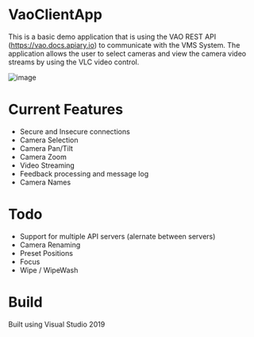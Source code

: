 # VaoClientApp
This is a basic demo application that is using the VAO REST API (https://vao.docs.apiary.io) to communicate with the VMS System. 
The application allows the user to select cameras and view the camera video streams by using the VLC video control.

![image](https://user-images.githubusercontent.com/14876765/186030122-35416658-3c92-4057-8f99-578b019ba4e9.png)

# Current Features
- Secure and Insecure connections
- Camera Selection
- Camera Pan/Tilt
- Camera Zoom
- Video Streaming
- Feedback processing and message log
- Camera Names

# Todo
- Support for multiple API servers (alernate between servers)
- Camera Renaming
- Preset Positions
- Focus
- Wipe / WipeWash

# Build
Built using Visual Studio 2019
